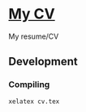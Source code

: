 # [My CV](https://macalu.so/cv.pdf)

My resume/CV

## Development

### Compiling

```bash
xelatex cv.tex
```
